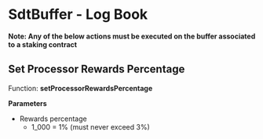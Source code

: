 # SdtBuffer - Log Book

**Note: Any of the below actions must be executed on the buffer associated to a staking contract**

## Set Processor Rewards Percentage

Function: **setProcessorRewardsPercentage**

**Parameters**
- Rewards percentage
    - 1_000 = 1% (must never exceed 3%)